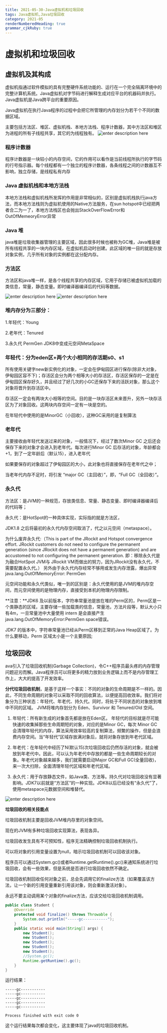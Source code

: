 ```yaml
---
title: 2021-05-30-Java虚拟机和垃圾回收
tags: Java虚拟机,Java垃圾回收
category: 2021-05
renderNumberedHeading: true
grammar_cjkRuby: true
---
```

# 虚拟机和垃圾回收

## 虚拟机及其构成

虚拟机指通过软件模拟的具有完整硬件系统功能的、运行在一个完全隔离环境中的完整计算机系统。Java虚拟机对字节码进行解释生成对应平台的机器码并执行。Java虚拟机是Java跨平台的重要原因。

Java虚拟机在执行Java程序的过程中会把它所管理的内存划分为若干个不同的数据区域。

主要包括方法区、堆区、虚拟机栈、本地方法栈、程序计数器，其中方法区和堆区为进程的所有子线程共享，其它的为线程独有。
![enter description here](https://cdn.jsdelivr.net/gh/jiasuo001/jiasuo-image@main/image/Java%E8%99%9A%E6%8B%9F%E6%9C%BA.45ximetitfu0.png)

### 程序计数器

程序计数器是一块较小的内存空间，它的作用可以看作是当前线程所执行的字节码的行号指示器。每个线程都有一个独立的程序计数器，各条线程之间的计数器互不影响，独立存储，是线程私有内存

### Java 虚拟机栈和本地方法栈

本地方法栈和虚拟机栈所发挥的作用是非常相似的，区别是虚拟机栈执行java方法，而本地方法栈则为虚拟机使用的Native方法服务，在sun hotspot中已经把两者合二为一了，本地方法栈区也会抛出StackOverFlowError和OutOfMemeoryError异常

### Java 堆

java堆是垃圾收集器管理的主要区域，因此很多时候也被称为GC堆，Java堆是被所有线程共享的一块内存区域，在虚拟机启动时创建。此区域的唯一目的就是存放对象实例，几乎所有对象的实例都在这分配内存。

### 方法区

方法区和java堆一样，是各个线程共享的内存区域，它用于存储已被虚拟机加载的类信息，常量，静态变量。即时编译器编译后的代码等数据。

![enter description here](https://cdn.jsdelivr.net/gh/jiasuo001/jiasuo-image@main/image/JDK1.8以前.7kgb6tuud400.png)
![enter description here](https://cdn.jsdelivr.net/gh/jiasuo001/jiasuo-image@main/image/JDK1.8以后.2a8j70grg5no.png)

### 堆内存分为三部分：

1.年轻代：Young

2.老年代：Tenured

3.永久代 PermGen JDK8中变成元空间MetaSpace

### 年轻代：分为eden区+两个大小相同的存活期s0、s1

所有使用关键字new新实例化的对象，一定会在伊甸园区进行保存(除非大对象，伊甸园区容不下)；存活区会分为两个相等大小的存活区，存活区保存的一定是在伊甸园区保存好久，并且经过了好几次的小GC还保存下来的活跃对象，那么这个对象将晋升到存活区中。

存活区一定会有两块大小相等的空间。目的是一块存活区未来晋升，另外一块存活区为了对象回收。这两块内存空间一定有一块是空的。

在年轻代中使用的是MinorGC（小回收），这种GC采用的是复制算法

### 老年代

主要接收由年轻代发送过来的对象，一般情况下，经过了数次Minor GC 之后还会保存下来的对象才会进入到老年代。每次进行Minor GC 后存活的对象，年龄都会+1，到了一定年龄后（默认15），进入老年代

如果要保存的对象超过了伊甸园区的大小，此对象也将直接保存在老年代之中；

当老年代内存不足时，将引发 “major GC（主回收）”，即，“Full GC（全回收）”。

### 永久代

方法区：是JVM的一种规范，存放类信息、常量、静态变量、即时编译器编译后的代码等；

永久代：是HotSpot的一种具体实现，实际指的就是方法区，

JDK1.8 之后将最初的永久代内存空间取消了，代之以元空间（metaspace）。

为什么废弃永久代:（This is part of the JRockit and Hotspot convergence effort. JRockit customers do not need to configure the permanent generation (since JRockit does not have a permanent generation) and are accustomed to not configuring the permanent generation. 即：移除永久代是为融合HotSpot JVM与 JRockit VM而做出的努力，因为JRockit没有永久代，不需要配置永久代。） 另外由于永久代内存经常不够用或发生内存泄露，爆出异常java.lang.OutOfMemoryError: PermGen

元空间功能和永久代类似，唯一到的区别是：永久代使用的是JVM的堆内存空间，而元空间使用的是物理内存，直接受到本机的物理内存限制。

**注意：**JDK6 及以前版本，字符串常量池是放在堆的Perm区的，Perm区是一个类静态的区域，主要存储一些加载类的信息，常量池，方法片段等，默认大小只有4m，一旦常量池中大量使用 intern 是会直接产生java.lang.OutOfMemoryError:PermGen space错误。

JDK7 的版本中，字符串常量池已经从Perm区移到正常的Java Heap区域了。为什么要移动，Perm 区域太小是一个主要原因;



## 垃圾回收

ava引入了垃圾回收机制(Garbage Collection)，令C++程序员最头疼的内存管理问题迎刃而解。Java程序员可以将更多的精力放到业务逻辑上而不是内存管理工作上，大大的提高了开发效率。

**分代垃圾回收机制**，是基于这样一个事实：不同的对象的生命周期是不一样的。因此，不同生命周期的对象可以采取不同的回收算法，以便提高回收效率。我们将对象分为三种状态：年轻代、年老代、持久代。同时，将处于不同状态的对象放到堆中不同的区域。 JVM将堆内存划分为 Eden、Survivor 和 Tenured/Old 空间。

1. 年轻代：所有新生成的对象首先都是放在Eden区。 年轻代的目标就是尽可能快速的收集掉那些生命周期短的对象，对应的是Minor GC，每次 Minor GC 会清理年轻代的内存，算法采用效率较高的复制算法，频繁的操作，但是会浪费内存空间。当“年轻代”区域存放满对象后，就将对象存放到年老代区域。

2. 年老代：在年轻代中经历了N(默认15)次垃圾回收后仍然存活的对象，就会被放到年老代中。因此，可以认为年老代中存放的都是一些生命周期较长的对象。年老代对象越来越多，我们就需要启动Major GC和Full GC(全量回收)，来一次大扫除，全面清理年轻代区域和年老代区域。

3. 永久代：用于存放静态文件，如Java类、方法等。持久代对垃圾回收没有显著影响。JDK7以前就是“方法区”的一种实现。JDK8以后已经没有“永久代”了，使用metaspace元数据空间和堆替代。

![enter description here](https://cdn.jsdelivr.net/gh/jiasuo001/jiasuo-image@main/image/分代垃圾回收机制.289fx296bonw.png)

**垃圾回收的相关技能点**

垃圾回收机制主要是回收JVM堆内存里的对象空间。

现在的JVM有多种垃圾回收实现算法，表现各异。

垃圾回收发生具有不可预知性，程序无法精确控制垃圾回收机制执行。

可以将对象的引用变量设置为null，暗示垃圾回收机制可以回收该对象。

程序员可以通过System.gc()或者Runtime.getRuntime().gc()来通知系统进行垃圾回收，会有一些效果，但是系统是否进行垃圾回收依然不确定。

垃圾回收机制回收任何对象之前，总会先调用它的finalize方法（如果覆盖该方法，让一个新的引用变量重新引用该对象，则会重新激活对象）。

永远不要主动调用某个对象的finalize方法，应该交给垃圾回收机制调用。

```java
public class Student {
    @Override
    protected void finalize() throws Throwable {
        System.out.println("-----gc-----------");
    }
    public static void main(String[] args) {
        new Student();
        new Student();
        new Student();
        new Student();
        new Student();
        //System.gc();
        Runtime.getRuntime().gc();
    }
}

```

运行结果：

```
-----gc-----------
-----gc-----------
-----gc-----------
-----gc-----------
-----gc-----------

Process finished with exit code 0

```

这个运行结果每次都会变化，这主要体现了java的垃圾回收机制。
